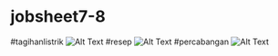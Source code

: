 # jobsheet7-8
#tagihanlistrik
![Alt Text](https://github.com/leo-gaming/jobsheet7-8/blob/master/CobaPercabangan%20-%20NetBeans%20IDE%208.2%2029_08_2019%2019_40_20.png)
#resep
![Alt Text](https://github.com/leo-gaming/jobsheet7-8/blob/master/CobaPercabangan%20-%20NetBeans%20IDE%208.2%2029_08_2019%2019_40_30.png)
#percabangan
![Alt Text](https://github.com/leo-gaming/jobsheet7-8/blob/master/CobaPercabangan%20-%20NetBeans%20IDE%208.2%2029_08_2019%2019_40_45.png)
